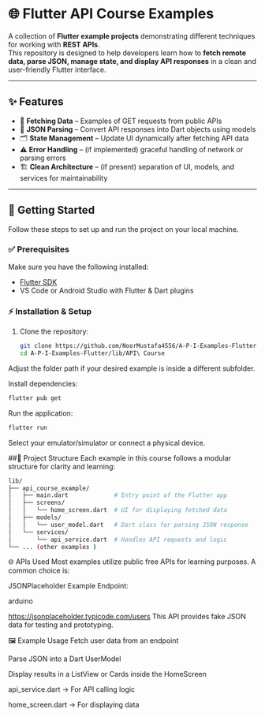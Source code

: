 # 🌐 Flutter API Course Examples

A collection of **Flutter example projects** demonstrating different techniques for working with **REST APIs**.  
This repository is designed to help developers learn how to **fetch remote data, parse JSON, manage state, and display API responses** in a clean and user-friendly Flutter interface.

---


## ✨ Features

- 📡 **Fetching Data** – Examples of GET requests from public APIs  
- 🔄 **JSON Parsing** – Convert API responses into Dart objects using models  
- 🗂 **State Management** – Update UI dynamically after fetching API data  
- ⚠️ **Error Handling** – (if implemented) graceful handling of network or parsing errors  
- 🏗 **Clean Architecture** – (if present) separation of UI, models, and services for maintainability  

---

## 🚀 Getting Started

Follow these steps to set up and run the project on your local machine.

### ✅ Prerequisites
Make sure you have the following installed:
- [Flutter SDK](https://docs.flutter.dev/get-started/install)  
- VS Code or Android Studio with Flutter & Dart plugins  

### ⚡ Installation & Setup

1. Clone the repository:
   ```bash
   git clone https://github.com/NoorMustafa4556/A-P-I-Examples-Flutter.git
   cd A-P-I-Examples-Flutter/lib/API\ Course
Adjust the folder path if your desired example is inside a different subfolder.

Install dependencies:

   ```bash
   flutter pub get
 ```
   Run the application:
  
  ```bash
flutter run
```
Select your emulator/simulator or connect a physical device.

##📂 Project Structure
Each example in this course follows a modular structure for clarity and learning:


```bash
lib/
├── api_course_example/
│   ├── main.dart             # Entry point of the Flutter app
│   ├── screens/
│   │   └── home_screen.dart  # UI for displaying fetched data
│   ├── models/
│   │   └── user_model.dart   # Dart class for parsing JSON response
│   └── services/
│       └── api_service.dart  # Handles API requests and logic
└── ... (other examples )
```
🌐 APIs Used
Most examples utilize public free APIs for learning purposes.
A common choice is:

JSONPlaceholder
Example Endpoint:

arduino

https://jsonplaceholder.typicode.com/users
This API provides fake JSON data for testing and prototyping.

🖼 Example Usage
Fetch user data from an endpoint

Parse JSON into a Dart UserModel

Display results in a ListView or Cards inside the HomeScreen



api_service.dart → For API calling logic

home_screen.dart → For displaying data
